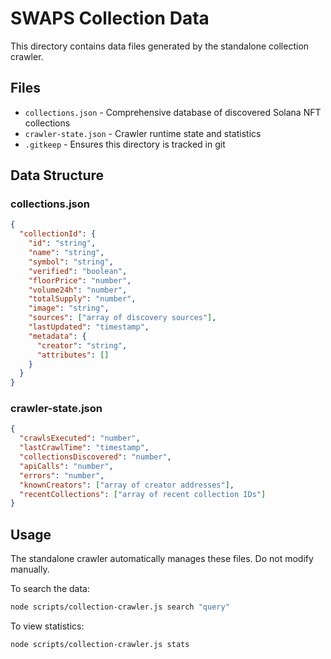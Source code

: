 # SWAPS Collection Data

This directory contains data files generated by the standalone collection crawler.

## Files

- `collections.json` - Comprehensive database of discovered Solana NFT collections
- `crawler-state.json` - Crawler runtime state and statistics  
- `.gitkeep` - Ensures this directory is tracked in git

## Data Structure

### collections.json
```json
{
  "collectionId": {
    "id": "string",
    "name": "string", 
    "symbol": "string",
    "verified": "boolean",
    "floorPrice": "number",
    "volume24h": "number", 
    "totalSupply": "number",
    "image": "string",
    "sources": ["array of discovery sources"],
    "lastUpdated": "timestamp",
    "metadata": {
      "creator": "string",
      "attributes": []
    }
  }
}
```

### crawler-state.json
```json
{
  "crawlsExecuted": "number",
  "lastCrawlTime": "timestamp", 
  "collectionsDiscovered": "number",
  "apiCalls": "number",
  "errors": "number",
  "knownCreators": ["array of creator addresses"],
  "recentCollections": ["array of recent collection IDs"]
}
```

## Usage

The standalone crawler automatically manages these files. Do not modify manually.

To search the data:
```bash
node scripts/collection-crawler.js search "query"
```

To view statistics:
```bash  
node scripts/collection-crawler.js stats
``` 